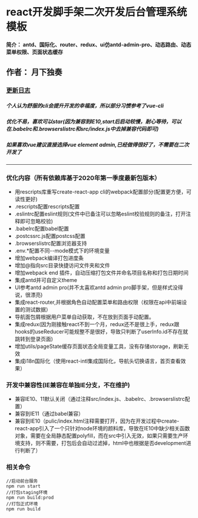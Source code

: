 # react开发脚手架二次开发后台管理系统模板
#### 简介： antd、国际化、router、redux、ui仿antd-admin-pro、动态路由、动态菜单权限、页面状态缓存
## 作者： 月下独奏
### [更新日志](./note/updatelog.md)
##### 个人认为舒服的cli会提升开发的幸福度，所以部分习惯参考了vue-cli
##### 优化不易，喜欢可以star(因为兼容到IE10,start后启动较慢，耐心等待，可以在.babelrc和.browserslistrc和src/index.js中去掉兼容代码即可)
##### 如果喜欢vue建议直接选择vue element admin,已经做得很好了，不需要在二次开发了
-----------
### 优化内容（所有依赖库基于2020年第一季度最新包版本）
- 用rescripts库重写create-react-app cli的webpack配置部分(配置更方便，可读性更好)
- .rescripts配置rescripts配置
- .eslintrc配置eslint规则(文件中已备注可以忽略eslint校验规则的备注，打开注释即可忽略校验)
- .babelrc配置babel配置
- .postcssrc.js配置postcss配置
- .browserslistrc配置浏览器支持
- .env.*配置不同--mode模式下的环境变量
- 增加webpack编译打包进度条
- 增加@指向src目录快捷访问文件夹和文件
- 增加webpack end 插件，自动压缩打包文件并命名项目名称和打包日期时间
- 集成antd并可自定义theme
- UI参考antd admin pro(并不太喜欢antd admin pro脚手架，但是样式没得说，很漂亮)
- 集成react-router,并根据角色自动配置菜单和路由权限（权限在api中前端设置的测试数据）
- 导航面包屑根据用户菜单自动获取，不在放到页面手动配置。
- 集成redux(因为刚接触react不到一个月，redux还不是很上手，redux跟hooks的useReducer可能规整不是很好，导致只判断了userInfo.id不存在就跳转到登录页面)
- 增加utils/pageState缓存页面状态全局变量工具，没有存储storage，刷新无效
- 集成i18n国际化（使用react-intl集成国际化，导航头切换语言，首页查看效果）

### 开发中兼容性(IE兼容在单独IE分支，不在维护)
- 兼容IE10、11默认关闭（通过注释src/index.js、.babelrc、.browserslistrc配置）
- 兼容到IE11（通过babel兼容）
- 兼容到IE10（pulic/index.html注释需要打开，因为在开发过程中create-react-app引入了一个只针对node环境的颜料库，导致在IE10中缺少相关函数对象，需要在全局静态配置polyfill，而在src中引入无效，如果只需要生产环境支持，则不需要，打包后会自动过滤掉，html中也根据是否development进行判断了）
### 相关命令
```
//启动前台服务
npm run start
//打包staging环境
npm run build:prod
//打包正式环境
npm run build
```
